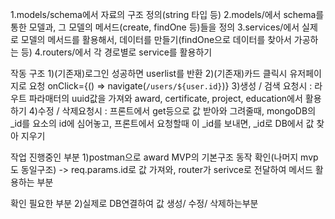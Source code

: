 1.models/schema에서 자료의 구조 정의(string 타입 등)
2.models/에서 schema를 통한 모델과, 그 모델의 메서드(create, findOne 등)들을 정의
3.services/에서 실제로 모델의 메서드를 활용해서, 데이터를 만들기(findOne으로 데이터를 찾아서 가공하는 등)
4.routers/에서 각 경로별로 service를 활용하기

작동 구조
1)(기존재)로그인 성공하면 userlist를 반환
2)(기존재)카드 클릭시 유저페이지로 요청 onClick={() => navigate(`/users/${user.id}`)}
3)생성 / 검색 요청시 : 라우트 파라매터의 uuid값을 가져와 award, certificate, project, education에서 활용하기
4)수정 / 삭제요청시 : 프론트에서 get등으로 값 받아와 그려줄때, mongoDB의 _id를 요소의 id에 심어놓고, 프론트에서 요청할때 이 _id를 보내면, _id로 DB에서 값 찾아 지우기


작업 진행중인 부분
1)postman으로 award MVP의 기본구조 동작 확인(나머지 mvp도 동일구조) -> req.params.id로 값 가져와, router가 serivce로 전달하여 메서드 활용하는 부분

확인 필요한 부분
2)실제로 DB연결하여 값 생성/ 수정/ 삭제하는부분